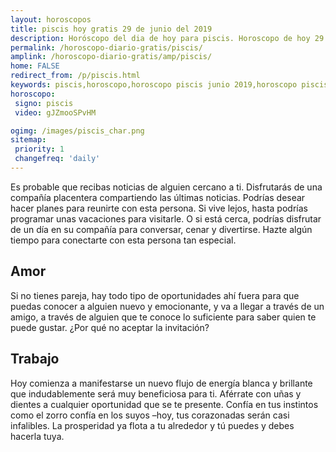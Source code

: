 ```yaml
---
layout: horoscopos
title: piscis hoy gratis 29 de junio del 2019 
description: Horóscopo del dia de hoy para piscis. Horoscopo de hoy 29 de junio del 2019. Las predicciones de amor, trabajo, vida personal gratis.
permalink: /horoscopo-diario-gratis/piscis/
amplink: /horoscopo-diario-gratis/amp/piscis/
home: FALSE
redirect_from: /p/piscis.html
keywords: piscis,horoscopo,horoscopo piscis junio 2019,horoscopo piscis hoy,tarot piscis junio 2019,horoscopo piscis,tarot piscis hoy,horoscopo de hoy,horoscopo diario,tarot del amor,horoscopo de hoy piscis,horoscopo diario del tarot, Horoscopo de hoy piscis 29 de junio del 2019,horóscopo del día,signos zodiacales 2019, el horoscopo de hoy
horoscopo:
 signo: piscis
 video: gJZmooSPvHM

ogimg: /images/piscis_char.png
sitemap:
 priority: 1
 changefreq: 'daily'
---
```



Es probable que recibas noticias de alguien cercano a ti. Disfrutarás de una compañía placentera compartiendo las últimas noticias. Podrías desear hacer planes para reunirte con esta persona. Si vive lejos, hasta podrías programar unas vacaciones para visitarle. O si está cerca, podrías disfrutar de un día en su compañía para conversar, cenar y divertirse. Hazte algún tiempo para conectarte con esta persona tan especial.

## Amor

Si no tienes pareja, hay todo tipo de oportunidades ahí fuera para que puedas conocer a alguien nuevo y emocionante, y va a llegar a través de un amigo, a través de alguien que te conoce lo suficiente para saber quien te puede gustar. ¿Por qué no aceptar la invitación?

## Trabajo

Hoy comienza a manifestarse un nuevo flujo de energía blanca y brillante que indudablemente será muy beneficiosa para ti. Aférrate con uñas y dientes a cualquier oportunidad que se te presente. Confía en tus instintos como el zorro confía en los suyos –hoy, tus corazonadas serán casi infalibles. La prosperidad ya flota a tu alrededor y tú puedes y debes hacerla tuya.